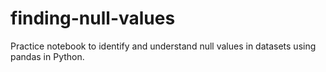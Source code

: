# finding-null-values
Practice notebook to identify and understand null values in datasets using pandas in Python.
